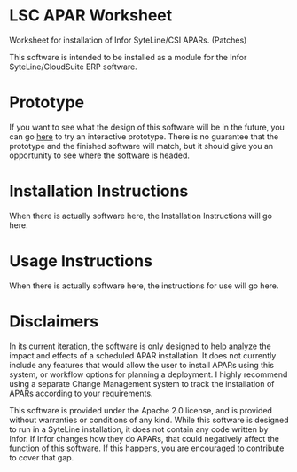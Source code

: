 # LSC APAR Worksheet
Worksheet for installation of Infor SyteLine/CSI APARs. (Patches) 

This software is intended to be installed as a module for the Infor SyteLine/CloudSuite ERP software.

# Prototype
If you want to see what the design of this software will be in the future, you can go [here](https://www.justinmind.com/usernote/tests/20974331/21457199/21457201/index.html)
 to try an interactive prototype. There is no guarantee that the prototype and the finished software will match, but it should give you an opportunity to see where the software is headed.

# Installation Instructions
When there is actually software here, the Installation Instructions will go here.

# Usage Instructions
When there is actually software here, the instructions for use will go here.

# Disclaimers
In its current iteration, the software is only designed to help analyze the impact and effects of a scheduled APAR installation. It does not currently include any features that would allow the user to install APARs using this system, or workflow options for planning a deployment. I highly recommend using a separate Change Management system to track the installation of APARs according to your requirements.

This software is provided under the Apache 2.0 license, and is provided without warranties or conditions of any kind. While this software is designed to run in a SyteLine installation, it does not contain any code written by Infor. If Infor changes how they do APARs, that could negatively affect the function of this software. If this happens, you are encouraged to contribute to cover that gap.